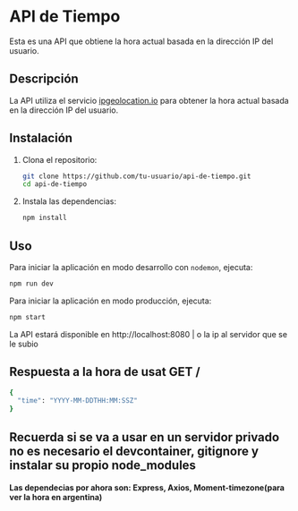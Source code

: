 # API de Tiempo

Esta es una API que obtiene la hora actual basada en la dirección IP del usuario.

## Descripción

La API utiliza el servicio [ipgeolocation.io](https://ipgeolocation.io/) para obtener la hora actual basada en la dirección IP del usuario.

## Instalación

1. Clona el repositorio:
    ```sh
    git clone https://github.com/tu-usuario/api-de-tiempo.git
    cd api-de-tiempo
    ```

2. Instala las dependencias:
    ```sh
    npm install
    ```

## Uso

Para iniciar la aplicación en modo desarrollo con `nodemon`, ejecuta:
```sh
npm run dev
```
Para iniciar la aplicación en modo producción, ejecuta:
```sh
npm start
```
La API estará disponible en http://localhost:8080 | o la ip al servidor que se le subio

## Respuesta a la hora de usat GET /
```sh
{
  "time": "YYYY-MM-DDTHH:MM:SSZ"
}
```

## Recuerda si se va a usar en un servidor privado no es necesario el devcontainer, gitignore y instalar su propio node_modules

#### Las dependecias por ahora son: Express, Axios, Moment-timezone(para ver la hora en argentina)